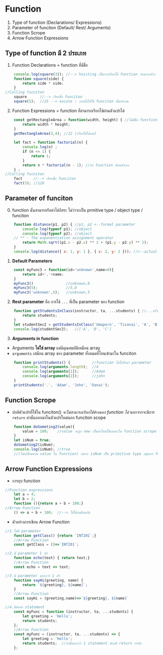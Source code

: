 # Function
1. Type of function (Declarations/ Expressions)
2. Parameter of funciton (Default/ Rest/ Arguments)
3. Function Scrope
4. Arrow Function Expressions

## Type of function มี 2 ประเภท
1. Function Declarations = function ที่มีชื่อ
```Javascript
    console.log(square(3)); //--> hoisting เป็นการเรียกใช้ function ก่อนจะสร้าง funciton
    function square(side) {
        return side * side;
    }
//Calling fucniton
    square      //--> เรียกชื่อ funciton
    square(5);  //25 --> excute : การสั่งให้ใช้ funciton นั้นทำงาน
``` 
2. Function Expressions = function ที่สามารถเรียกใช้ผ่านตัวแปรได้
```Javascript
    const getRectangleArea = function(width, height) { //ไม่มีชื่อ function ก็ได้
        return width * height;
    }
    getRectangleArea(3,4); //12 (เรียกใช้ได้เลย)
    
    let fact = function factorial(n) { 
        console.log(n) ;
        if (n <= 1) {
            return 1;
        }
        return n * factorial(n - 1); //ทำ function ซ้อนตัวเอง
    } ;
//Calling fucniton
    fact     //--> เรียกชื่อ funciton
    fact(5); //120
```
## Parameter of funciton
0. function นั้นสามารถรับค่าได้อิสระ ไม่ว่าจะเป็น prmitive type / object type / funciton
```Javascript
    function distance(p1, p2) { //p1, p2 <--formal parameter
        console.log(typeof p1); //object
        console.log(typeof p2); //object
    // ** ‐ The exponentiation assignment operator
        return Math.sqrt((p1.x - p2.x) ** 2 + (p1.y - p2.y) ** 2);
    }
    console.log(distance({ x: 1, y: 1 }, { x: 2, y: 2 })); //<--actual parameter
```
1. **Default Parameters** 
```Javascript
    const myFunc3 = function(id='unknown',name=0){
        return id+','+name;
    } 
    myFunc3()               //unknown,0
    myFunc3(5);             //5,0
    myFunc3('unknown',5);   //unknown,5
```
2. **Rest parameter** คือ การใช้ `...` ที่เป็น parameter ของ function
```Javascript
    function getStudentsInClass(instructor, ta, ...students) { //...students คือ array 
        return students;
    }
    let studentSec2 = getStudentsInClass('Umaporn', 'Tisanai', 'A', 'B', 'C');
    console.log(studentSec2);   //['A', 'B', 'C']
```
3. **Arguments in function**
* Arguments **ไม่ใช่ array** แต่มีคุณสมบัติเหมือน array 
* `arguments` เสมือน array ของ parameter ทั้งหมดที่โยนเข้ามาใน funciton
```Javascript
    function printStudents() {          //function ไม่ได้รับค่า parameter
        console.log(arguments.length);  //4
        console.log(arguments[1]);      //Adam
        console.log(arguments[2]);      //john
    }
    printStudents('.', 'Adam', 'John', 'Danai');
```
## Function Scrope
* ปกติตัวแปรที่ใช้ใน funciton() _จะไม่สามารถเรียกใช้ข้างนอก function ได้_ 
นอกจากจะมีการ `return` ค่านั้นออกมาในตัวแปรใหม่นอก funciton scope
```Javascript
    function doSometing2(value){
        value = 100;    //value จะถูก new เป็นค่าใหม่ใช้เฉพาะใน function scrope
    }
    let isNum = true;
    doSometing2(isNum);
    console.log(isNum); //true 
    //(ไม่เปลี่ยนตาม value ใน function) เพราะ isNum เป็น primitive type อยู่นอก function
```
## Arrow Function Expressions
* การยุบ function 
```Javascript
//Function expressions
    let a = 4;
    let b = 2;
    function (){return a + b + 100;}   
//Arrow Function 
    () => a + b + 100;  //--> ใช้ได้เหมือนกัน
```
* ตัวอย่างการเขียน Arrow Function
```Javascript
//1.ไม่มี parameter
    function getClass() {return `INT201`;}
    //Arrow Function 
    const getClass = ()=>`INT201`;

//2.มี parameter 1 ตัว
    function echo(text) { return text;} 
    //Arrow Function 
    const echo = text => text;

//3.มี parameter มากกว่า 1 ตัว
    function sayHi(greeting, name) {
        return `${greeting}, ${name}`;
    }
    //Arrow Function
    const sayHi = (greeting,name)=>`${greeting}, ${name}`

//4.มีหลาย statement
    const myFunc = function (instructor, ta, ...students) {
        let greeting = 'Hello';
        return students;
    }; 
    //Arrow Function 
    const myFunc = (instructor, ta, ...students) => {
        let greeting = 'Hello';
        return students;  //ถ้ามีมากกว่า 1 statement ต้องมี return กำกับ
    };

```